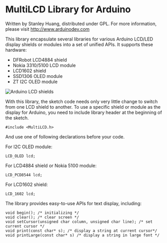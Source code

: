 MultiLCD Library for Arduino
============================

Written by Stanley Huang, distributed under GPL.
For more information, please visit http://www.arduinodev.com

This library encapsulate several libraries for various Arduino LCD/LED display shields or modules into a set of unified APIs. It supports these hardware:

* DFRobot LCD4884 shield
* Nokia 3310/5100 LCD module
* LCD1602 shield
* SSD1306 OLED module
* ZT I2C OLED module

![Arduino LCD shields](http://www.arduinodev.com/wp-content/uploads/2013/03/arduino_lcd_shields-300x195.jpg)

With this library, the sketch code needs only very little change to switch from one LCD shield to another.
To use a specific shield or module as the display for Arduino, you need to include library header at the beginning of the sketch.

    #include <MultiLCD.h>

And use one of following declarations before your code.

For I2C OLED module:

    LCD_OLED lcd;
    
For LCD4884 shield or Nokia 5100 module:
    
    LCD_PCD8544 lcd;

For LCD1602 shield:

    LCD_1602 lcd;

The library provides easy-to-use APIs for text display, including:

    void begin(); /* initializing */
    void clear(); /* clear screen */
    void setCursor(unsigned char column, unsigned char line); /* set current cursor */
    void print(const char* s); /* display a string at current cursor*/
    void printLarge(const char* s) /* display a string in large font */

